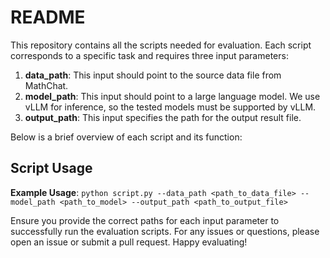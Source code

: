 # README

This repository contains all the scripts needed for evaluation. Each script corresponds to a specific task and requires three input parameters:

1. **data_path**: This input should point to the source data file from MathChat.
2. **model_path**: This input should point to a large language model. We use vLLM for inference, so the tested models must be supported by vLLM.
3. **output_path**: This input specifies the path for the output result file.

Below is a brief overview of each script and its function:

## Script Usage

**Example Usage**: `python script.py --data_path <path_to_data_file> --model_path <path_to_model> --output_path <path_to_output_file>`

Ensure you provide the correct paths for each input parameter to successfully run the evaluation scripts. For any issues or questions, please open an issue or submit a pull request. Happy evaluating!